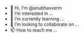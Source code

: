- 👋 Hi, I’m @anubhavverm
- 👀 I’m interested in ...
- 🌱 I’m currently learning ...
- 💞️ I’m looking to collaborate on ...
- 📫 How to reach me ...

<!---
anubhavverm/anubhavverm is a ✨ special ✨ repository because its `README.md` (this file) appears on your GitHub profile.
You can click the Preview link to take a look at your changes.
--->
